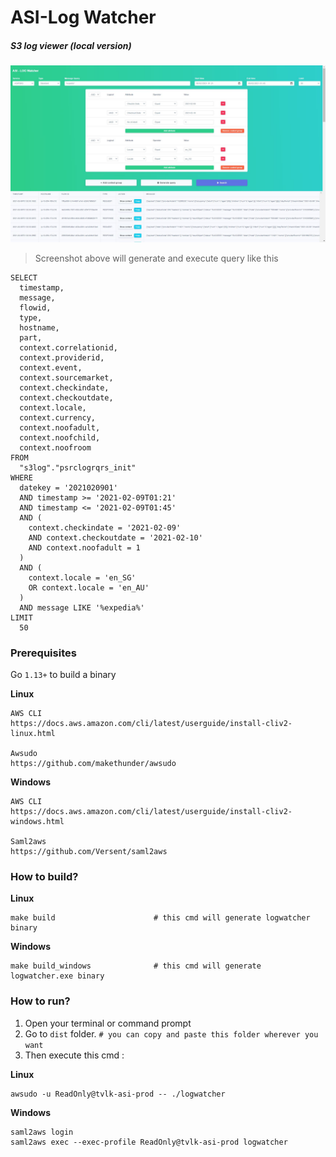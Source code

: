 # ASI-Log Watcher
##### S3 log viewer (local version)
![plot](dist/web/assets/img/screenshot.jpg)
> Screenshot above will generate and execute query like this
```
SELECT 
  timestamp, 
  message, 
  flowid, 
  type, 
  hostname, 
  part, 
  context.correlationid, 
  context.providerid, 
  context.event, 
  context.sourcemarket, 
  context.checkindate, 
  context.checkoutdate, 
  context.locale, 
  context.currency, 
  context.noofadult, 
  context.noofchild, 
  context.noofroom 
FROM 
  "s3log"."psrclogrqrs_init" 
WHERE 
  datekey = '2021020901' 
  AND timestamp >= '2021-02-09T01:21' 
  AND timestamp <= '2021-02-09T01:45' 
  AND (
    context.checkindate = '2021-02-09' 
    AND context.checkoutdate = '2021-02-10' 
    AND context.noofadult = 1
  ) 
  AND (
    context.locale = 'en_SG' 
    OR context.locale = 'en_AU'
  ) 
  AND message LIKE '%expedia%' 
LIMIT 
  50
```
### Prerequisites
Go `1.13+` to build a binary

**Linux**
```
AWS CLI 
https://docs.aws.amazon.com/cli/latest/userguide/install-cliv2-linux.html

Awsudo
https://github.com/makethunder/awsudo
```

**Windows**
```
AWS CLI
https://docs.aws.amazon.com/cli/latest/userguide/install-cliv2-windows.html

Saml2aws
https://github.com/Versent/saml2aws
```

### How to build?
**Linux**
```
make build                      # this cmd will generate logwatcher binary
```
**Windows**
```
make build_windows              # this cmd will generate logwatcher.exe binary
```

### How to run?
1. Open your terminal or command prompt
2. Go to `dist` folder. `# you can copy and paste this folder wherever you want`
3. Then execute this cmd :

**Linux**
```
awsudo -u ReadOnly@tvlk-asi-prod -- ./logwatcher
```
**Windows**
```
saml2aws login
saml2aws exec --exec-profile ReadOnly@tvlk-asi-prod logwatcher
```
